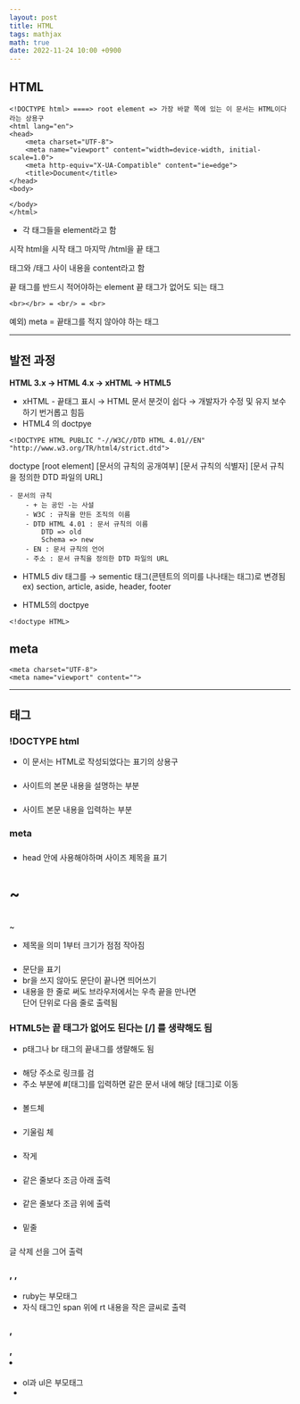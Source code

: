 ```yaml
---
layout: post
title: HTML
tags: mathjax
math: true
date: 2022-11-24 10:00 +0900
---
```

## HTML

```
<!DOCTYPE html> ====> root element => 가장 바깥 쪽에 있는 이 문서는 HTML이다 라는 상용구
<html lang="en">
<head>
    <meta charset="UTF-8">
    <meta name="viewport" content="width=device-width, initial-scale=1.0">
    <meta http-equiv="X-UA-Compatible" content="ie=edge">
    <title>Document</title>
</head>
<body>
  
</body>
</html>
```

- 각 태그들을 element라고 함

시작 html을 시작 태그
마지막 /html을 끝 태그

태그와 /태그 사이 내용을 content라고 함


끝 태그를 반드시 적어야하는 element
끝 태그가 없어도 되는 태그
```
<br></br> = <br/> = <br>
```

예외) meta = 끝태그를 적지 않아야 하는 태그

---
## 발전 과정

**HTML 3.x → HTML 4.x → xHTML → HTML5**

- xHTML - 끝태그 표시 → HTML 문서 분것이 쉽다 → 개발자가 수정 및 유지 보수하기 번거롭고 힘듬
- HTML4 의 doctpye
```
<!DOCTYPE HTML PUBLIC "-//W3C//DTD HTML 4.01//EN" "http://www.w3.org/TR/html4/strict.dtd">
```
doctype [root element] [문서의 규칙의 공개여부] [문서 규칙의 식별자] [문서 규칙을 정의한 DTD 파일의 URL]

    - 문서의 규칙
        - + 는 공인 -는 사설
        - W3C : 규칙을 만든 조직의 이름
        - DTD HTML 4.01 : 문서 규칙의 이름
            DTD => old
            Schema => new
        - EN : 문서 규칙의 언어
        - 주소 : 문서 규칙을 정의한 DTD 파일의 URL

- HTML5 
div 태그를 → sementic 태그(콘텐트의 의미를 나나태는 태그)로 변경됨
ex) section, article, aside, header, footer

- HTML5의 doctpye
```
<!doctype HTML>
```

## meta

```
<meta charset="UTF-8">
<meta name="viewport" content="">
```

---
## 태그

### !DOCTYPE html

- 이 문서는 HTML로 작성되었다는 표기의 상용구

### <head></head>

- 사이트의 본문 내용을 설명하는 부분

### <body></body>

- 사이트 본문 내용을 입력하는 부분

### meta



### <title></title>

- head 안에 사용해야하며 사이즈 제목을 표기

### <H1>~<H6> </h1>~</h6>

- 제목을 의미 1부터 크기가 점점 작아짐

### <p></p>

- 문단을 표기
- br을 쓰지 않아도 문단이 끝나면 띄어쓰기
- 내용을 한 줄로 써도 브라우저에서는 우측 끝을 만나면<br>
  단어 단위로 다음 줄로 출력됨

### HTML5는 끝 태그가 없어도 된다는 [/] 를 생략해도 됨

- p태그나 br 태그의 끝내그를 생랼해도 됨

### <a href="주소"></a>

- 해당 주소로 링크를 검
- 주소 부분에 #[태그]를 입력하면 같은 문서 내에 해당 [태그]로 이동

### <b></b>

- 볼드체

### <i></i>

- 기울림 체

### <small></small>

- 작게

### <sub></sub>

- 같은 줄보다 조금 아래 출력

### <sup></sup>

- 같은 줄보다 조금 위에 출력

### <ins></ins>

- 밑줄

### <del></del>

글 삭제 선을 그어 출력

### <ruby></ruby>, <span></span>, <rt></rt>

- ruby는 부모태그 
- 자식 태그인 span 위에 rt 내용을 작은 글씨로 출력

### <ol></ol>, <ul></ul>, <li></li>

- ol과 ul은 부모태그
- 



















































